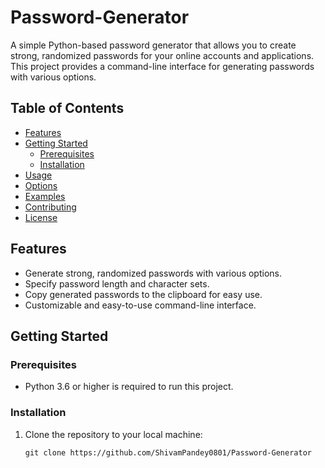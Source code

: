 # Password-Generator


A simple Python-based password generator that allows you to create strong, randomized passwords for your online accounts and applications. This project provides a command-line interface for generating passwords with various options.

## Table of Contents

- [Features](#features)
- [Getting Started](#getting-started)
  - [Prerequisites](#prerequisites)
  - [Installation](#installation)
- [Usage](#usage)
- [Options](#options)
- [Examples](#examples)
- [Contributing](#contributing)
- [License](#license)

## Features

- Generate strong, randomized passwords with various options.
- Specify password length and character sets.
- Copy generated passwords to the clipboard for easy use.
- Customizable and easy-to-use command-line interface.

## Getting Started

### Prerequisites

- Python 3.6 or higher is required to run this project.

### Installation

1. Clone the repository to your local machine:

   ```shell
   git clone https://github.com/ShivamPandey0801/Password-Generator
